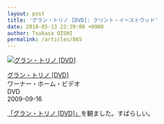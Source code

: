 ```yaml
---
layout: post
title: 'グラン・トリノ [DVD]: クリント・イーストウッド'
date: 2010-05-13 22:39:00 +0900
author: Tsukasa OISHI
permalink: /articles/865
---
```



 [![グラン・トリノ [DVD]](https://images-na.ssl-images-amazon.com/images/I/41lxFL2xIYL._SL160_.jpg "グラン・トリノ [DVD]")](http://www.amazon.co.jp/%E3%82%B0%E3%83%A9%E3%83%B3%E3%83%BB%E3%83%88%E3%83%AA%E3%83%8E-DVD-%E3%82%AF%E3%83%AA%E3%83%B3%E3%83%88%E3%83%BB%E3%82%A4%E3%83%BC%E3%82%B9%E3%83%88%E3%82%A6%E3%83%83%E3%83%89/dp/B001V9KBSA%3FSubscriptionId%3DAKIAIKJECTBTL3JTYTKA%26tag%3Dkaeruspoon-22%26linkCode%3Dxm2%26camp%3D2025%26creative%3D165953%26creativeASIN%3DB001V9KBSA)  

 [グラン・トリノ [DVD]](http://www.amazon.co.jp/%E3%82%B0%E3%83%A9%E3%83%B3%E3%83%BB%E3%83%88%E3%83%AA%E3%83%8E-DVD-%E3%82%AF%E3%83%AA%E3%83%B3%E3%83%88%E3%83%BB%E3%82%A4%E3%83%BC%E3%82%B9%E3%83%88%E3%82%A6%E3%83%83%E3%83%89/dp/B001V9KBSA%3FSubscriptionId%3DAKIAIKJECTBTL3JTYTKA%26tag%3Dkaeruspoon-22%26linkCode%3Dxm2%26camp%3D2025%26creative%3D165953%26creativeASIN%3DB001V9KBSA)  
ワーナー・ホーム・ビデオ  
DVD  
2009-09-16  

 [「グラン・トリノ [DVD]」](http://www.amazon.co.jp/%E3%82%B0%E3%83%A9%E3%83%B3%E3%83%BB%E3%83%88%E3%83%AA%E3%83%8E-DVD-%E3%82%AF%E3%83%AA%E3%83%B3%E3%83%88%E3%83%BB%E3%82%A4%E3%83%BC%E3%82%B9%E3%83%88%E3%82%A6%E3%83%83%E3%83%89/dp/B001V9KBSA%3FSubscriptionId%3DAKIAIKJECTBTL3JTYTKA%26tag%3Dkaeruspoon-22%26linkCode%3Dxm2%26camp%3D2025%26creative%3D165953%26creativeASIN%3DB001V9KBSA)を観ました。すばらしい。  
